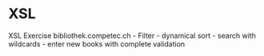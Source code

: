 # XSL
XSL Exercise bibliothek.competec.ch
    - Filter
    - dynamical sort
    - search with wildcards
    - enter new books with complete validation
    
